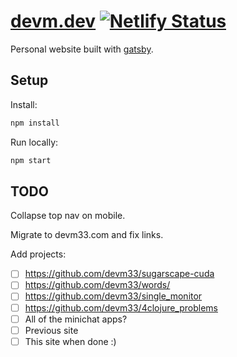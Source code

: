 # [devm.dev](https://devm.dev) [![Netlify Status](https://api.netlify.com/api/v1/badges/7c1054b3-a5b5-4cd8-9b54-b67cee3fdc11/deploy-status)](https://app.netlify.com/sites/devm/deploys)

Personal website built with [gatsby](https://www.gatsbyjs.org).

## Setup

Install:

```sh
npm install
```

Run locally:

```sh
npm start
```

## TODO

Collapse top nav on mobile.

Migrate to devm33.com and fix links.

Add projects:

- [ ] https://github.com/devm33/sugarscape-cuda
- [ ] https://github.com/devm33/words/
- [ ] https://github.com/devm33/single_monitor
- [ ] https://github.com/devm33/4clojure_problems
- [ ] All of the minichat apps?
- [ ] Previous site
- [ ] This site when done :)
